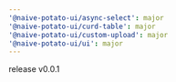 ```yaml
---
'@naive-potato-ui/async-select': major
'@naive-potato-ui/curd-table': major
'@naive-potato-ui/custom-upload': major
'@naive-potato-ui/ui': major
---
```


release v0.0.1
